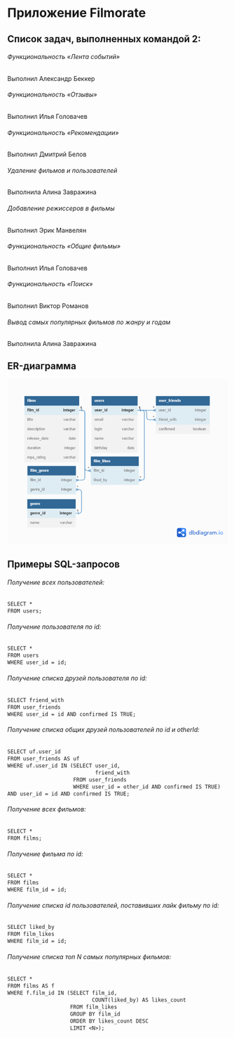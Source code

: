 # Приложение Filmorate

## Список задач, выполненных командой 2:
###### Функциональность «Лента событий»
Выполнил Александр Беккер

###### Функциональность «Отзывы»
Выполнил Илья Головачев

###### Функциональность «Рекомендации»
Выполнил Дмитрий Белов

###### Удаление фильмов и пользователей
Выполнила Алина Завражина

###### Добавление режиссеров в фильмы
Выполнил Эрик Манвелян

###### Функциональность «Общие фильмы»
Выполнил Илья Головачев

###### Функциональность «Поиск»
Выполнил Виктор Романов

###### Вывод самых популярных фильмов по жанру и годам
Выполнила Алина Завражина

## ER-диаграмма
![ER diagram](https://github.com/smdka/java-filmorate/blob/a13481a7833c5e54689339f81202ac4e06e66276/Untitled%20(1).png)
## Примеры SQL-запросов
###### Получение всех пользователей:
```
SELECT *
FROM users;
```
###### Получение пользователя по id:
```
SELECT *
FROM users
WHERE user_id = id;
```
###### Получение списка друзей пользователя по id:
```
SELECT friend_with
FROM user_friends
WHERE user_id = id AND confirmed IS TRUE;
```
###### Получение списка общих друзей пользователей по id и otherId:
```
SELECT uf.user_id
FROM user_friends AS uf
WHERE uf.user_id IN (SELECT user_id,
                            friend_with
                     FROM user_friends
                     WHERE user_id = other_id AND confirmed IS TRUE)
AND user_id = id AND confirmed IS TRUE;
```
###### Получение всех фильмов:
```
SELECT *
FROM films;
```
###### Получение фильма по id:
```
SELECT *
FROM films
WHERE film_id = id;
```
###### Получение списка id пользователей, поставивших лайк фильму по id:
```
SELECT liked_by
FROM film_likes
WHERE film_id = id;
```
###### Получение списка топ N самых популярных фильмов:
```
SELECT *
FROM films AS f
WHERE f.film_id IN (SELECT film_id,
                           COUNT(liked_by) AS likes_count
                    FROM film_likes
                    GROUP BY film_id
                    ORDER BY likes_count DESC
                    LIMIT <N>);
```

